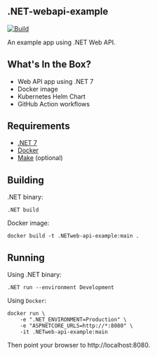 ## .NET-webapi-example

[![Build](https://github.com/jecklgamis/.NET-webapi-example/actions/workflows/build.yml/badge.svg)](https://github.com/jecklgamis/.NET-webapi-example/actions/workflows/build.yml)

An example app using .NET Web API.

## What's In the Box?

* Web API app using .NET 7
* Docker image
* Kubernetes Helm Chart
* GitHub Action workflows

## Requirements

* [.NET 7](https://.NET.microsoft.com/en-us/download/.NET/7.0)
* [Docker](https://www.docker.com/)
* [Make](https://www.gnu.org/software/make/) (optional)

## Building

.NET binary:
```
.NET build
``` 

Docker image:
```
docker build -t .NETweb-api-example:main .
```

## Running

Using .NET binary:
```
.NET run --environment Development
``` 

Using `Docker`:

```
docker run \
    -e ".NET_ENVIRONMENT=Production" \
    -e "ASPNETCORE_URLS=http://*:8080" \
    -it .NETweb-api-example:main
```
Then point your browser to http://localhost:8080.


